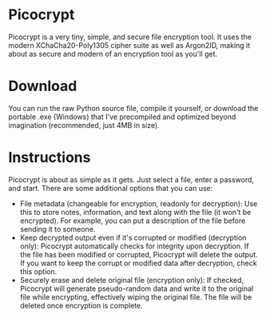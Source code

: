 # Picocrypt
Picocrypt is a very tiny, simple, and secure file encryption tool. It uses the modern XChaCha20-Poly1305 cipher suite as well as Argon2ID, making it about as secure and modern of an encryption tool as you'll get. 

# Download
You can run the raw Python source file, compile it yourself, or download the portable .exe (Windows) that I've precompiled and optimized beyond imagination (recommended, just 4MB in size).

# Instructions
Picocrypt is about as simple as it gets. Just select a file, enter a password, and start. There are some additional options that you can use:

<ul>
	<li>File metadata (changeable for encryption, readonly for decryption): Use this to store notes, information, and text along with the file (it won't be encrypted). For example, you can put a description of the file before sending it to someone.</li>
	<li>Keep decrypted output even if it's corrupted or modified (decryption only): Picocrypt automatically checks for integrity upon decryption. If the file has been modified or corrupted, Picocrypt will delete the output. If you want to keep the corrupt or modified data after decryption, check this option.</li>
	<li>Securely erase and delete original file (encryption only): If checked, Picocrypt will generate pseudo-random data and write it to the original file while encrypting, effectively wiping the original file. The file will be deleted once encryption is complete.</li>
</ul>
